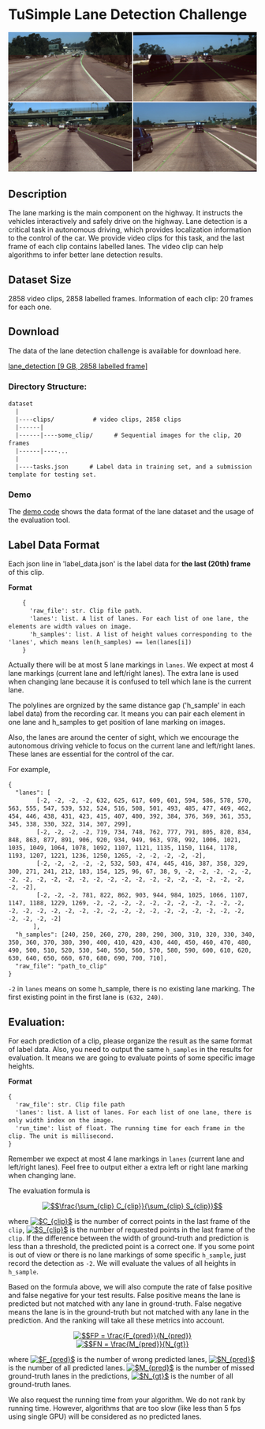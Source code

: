 # TuSimple Lane Detection Challenge

![](assets/examples/lane_example.jpg)

## Description
The lane marking is the main component on the highway. It instructs the vehicles interactively and safely drive on the highway. Lane detection is a critical task in autonomous driving, which provides localization information to the control of the car. We provide video clips for this task, and the last frame of each clip contains labelled lanes. The video clip can help algorithms to infer better lane detection results.

## Dataset Size
2858 video clips, 2858 labelled frames.
Information of each clip: 20 frames for each one.

## Download

The data of the lane detection challenge is available for download here.

[lane_detection [9 GB, 2858 labelled frame]](https://s3-us-west-2.amazonaws.com/benchmark.tusimple.ai/lane_detection.zip)

### Directory Structure:
    dataset
      |
      |----clips/           # video clips, 2858 clips
      |------|
      |------|----some_clip/      # Sequential images for the clip, 20 frames
      |------|----...
      |
      |----tasks.json      # Label data in training set, and a submission template for testing set. 

### Demo
The [demo code](https://github.com/TuSimple/tusimple-benchmark/blob/master/example/lane_demo.ipynb) shows the data
format of the lane dataset and the usage of the evaluation tool.

## Label Data Format
Each json line in 'label_data.json' is the label data for __the last (20th) frame__ of this clip.

__Format__

```
    {
      'raw_file': str. Clip file path.
      'lanes': list. A list of lanes. For each list of one lane, the elements are width values on image.
      'h_samples': list. A list of height values corresponding to the 'lanes', which means len(h_samples) == len(lanes[i])
    }
```
Actually there will be at most 5 lane markings in `lanes`. We expect at most 4 lane markings (current lane and left/right lanes). The extra lane is used when changing lane because it is confused to tell which lane is the current lane.

The polylines are orgnized by the same distance gap ('h_sample' in each label data) from the recording car. It means you can pair each element in one lane and h_samples to get position of lane marking on images.

Also, the lanes are around the center of sight, which we encourage the autonomous driving vehicle to focus on the current lane and left/right lanes. These lanes are essential for the control of the car.

For example,
```
{
  "lanes": [
        [-2, -2, -2, -2, 632, 625, 617, 609, 601, 594, 586, 578, 570, 563, 555, 547, 539, 532, 524, 516, 508, 501, 493, 485, 477, 469, 462, 454, 446, 438, 431, 423, 415, 407, 400, 392, 384, 376, 369, 361, 353, 345, 338, 330, 322, 314, 307, 299],
        [-2, -2, -2, -2, 719, 734, 748, 762, 777, 791, 805, 820, 834, 848, 863, 877, 891, 906, 920, 934, 949, 963, 978, 992, 1006, 1021, 1035, 1049, 1064, 1078, 1092, 1107, 1121, 1135, 1150, 1164, 1178, 1193, 1207, 1221, 1236, 1250, 1265, -2, -2, -2, -2, -2],
        [-2, -2, -2, -2, -2, 532, 503, 474, 445, 416, 387, 358, 329, 300, 271, 241, 212, 183, 154, 125, 96, 67, 38, 9, -2, -2, -2, -2, -2, -2, -2, -2, -2, -2, -2, -2, -2, -2, -2, -2, -2, -2, -2, -2, -2, -2, -2, -2],
        [-2, -2, -2, 781, 822, 862, 903, 944, 984, 1025, 1066, 1107, 1147, 1188, 1229, 1269, -2, -2, -2, -2, -2, -2, -2, -2, -2, -2, -2, -2, -2, -2, -2, -2, -2, -2, -2, -2, -2, -2, -2, -2, -2, -2, -2, -2, -2, -2, -2, -2]
       ],
  "h_samples": [240, 250, 260, 270, 280, 290, 300, 310, 320, 330, 340, 350, 360, 370, 380, 390, 400, 410, 420, 430, 440, 450, 460, 470, 480, 490, 500, 510, 520, 530, 540, 550, 560, 570, 580, 590, 600, 610, 620, 630, 640, 650, 660, 670, 680, 690, 700, 710],
  "raw_file": "path_to_clip"
}
```
`-2` in `lanes` means on some h_sample, there is no existing lane marking. The first existing point in the first lane is `(632, 240)`.

## Evaluation:
For each prediction of a clip, please organize the result as the same format of label data.
Also, you need to output the same `h_samples` in the results for evaluation. It means we are going to evaluate points of some specific image heights.

__Format__

```
{
  'raw_file': str. Clip file path
  'lanes': list. A list of lanes. For each list of one lane, there is only width index on the image.
  'run_time': list of float. The running time for each frame in the clip. The unit is millisecond.
}
```
Remember we expect at most 4 lane markings in `lanes` (current lane and left/right lanes). Feel free to output either a extra left or right lane marking when changing lane. 

The evaluation formula is

<center>
<a href="https://www.codecogs.com/eqnedit.php?latex=\inline&space;$$\frac{\sum_{clip}&space;C_{clip}}{\sum_{clip}&space;S_{clip}}$$" target="_blank"><img src="https://latex.codecogs.com/gif.latex?\inline&space;$$\frac{\sum_{clip}&space;C_{clip}}{\sum_{clip}&space;S_{clip}}$$" title="$$\frac{\sum_{clip} C_{clip}}{\sum_{clip} S_{clip}}$$" /></a>
</center>

where
<a href="https://www.codecogs.com/eqnedit.php?latex=\inline&space;$C_{clip}$" target="_blank"><img src="https://latex.codecogs.com/gif.latex?\inline&space;$C_{clip}$" title="$C_{clip}$" /></a> is the number of correct points in the last frame of the `clip`,
<a href="https://www.codecogs.com/eqnedit.php?latex=\inline&space;$S_{clip}$" target="_blank"><img src="https://latex.codecogs.com/gif.latex?\inline&space;$S_{clip}$" title="$S_{clip}$" /></a> is the number of requested points in the last frame of the `clip`. If the difference between the width of ground-truth and prediction is less than a threshold, the predicted point is a correct one. If you some point is out of view or there is no lane markings of some specific `h_sample`, just record the detection as `-2`. We will evaluate the values of all heights in `h_sample`.

Based on the formula above, we will also compute the rate of false positive and false negative for your test results. False positive means the lane is predicted but not matched with any lane in ground-truth. False negative means the lane is in the ground-truth but not matched with any lane in the prediction. And the ranking will take all these metrics into account.

<center>
<a href="https://www.codecogs.com/eqnedit.php?latex=\inline&space;$$FP = \frac{F_{pred}}{N_{pred}}$$" target="_blank"><img src="https://latex.codecogs.com/gif.latex?\inline&space;$$FP = \frac{F_{pred}}{N_{pred}}" title="$$FP = \frac{F_{pred}}{N_{pred}}" /></a>
</center>
<center>
<a href="https://www.codecogs.com/eqnedit.php?latex=\inline&space;$$FN = \frac{M_{pred}}{N_{gt}}$$" target="_blank"><img src="https://latex.codecogs.com/gif.latex?\inline&space;$$FN = \frac{M_{pred}}{N_{gt}}" title="$$FN = \frac{M_{pred}}{N_{gt}}" /></a>
</center>

where <a href="https://www.codecogs.com/eqnedit.php?latex=\inline&space;$F_{pred}$" target="_blank"><img src="https://latex.codecogs.com/gif.latex?\inline&space;$F_{pred}$" title="$F_{pred}$" /></a> is the number of wrong predicted lanes, <a href="https://www.codecogs.com/eqnedit.php?latex=\inline&space;$N_{pred}$" target="_blank"><img src="https://latex.codecogs.com/gif.latex?\inline&space;$N_{pred}$" title="$N_{pred}$" /></a> is the number of all predicted lanes. <a href="https://www.codecogs.com/eqnedit.php?latex=\inline&space;$M_{pred}$" target="_blank"><img src="https://latex.codecogs.com/gif.latex?\inline&space;$M_{pred}$" title="$M_{pred}$" /></a> is the number of missed ground-truth lanes in the predictions, <a href="https://www.codecogs.com/eqnedit.php?latex=\inline&space;$N_{gt}$" target="_blank"><img src="https://latex.codecogs.com/gif.latex?\inline&space;$N_{gt}$" title="$N_{gt}$" /></a> is the number of all ground-truth lanes.

We also request the running time from your algorithm. We do not rank by running time. However, algorithms that are too slow (like less than 5 fps using single GPU) will be considered as no predicted lanes. 

